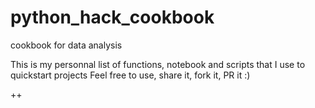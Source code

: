 # python_hack_cookbook
cookbook for data analysis

This is my personnal list of functions, notebook and scripts that I use to quickstart projects
Feel free to use, share it, fork it, PR it :)

++
